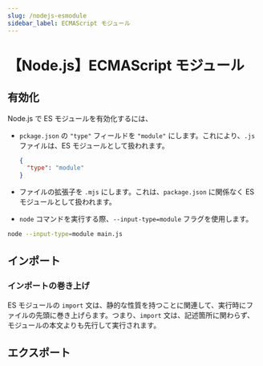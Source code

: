 ```yaml
---
slug: /nodejs-esmodule
sidebar_label: ECMAScript モジュール
---
```


# 【Node.js】ECMAScript モジュール

## 有効化

Node.js で ES モジュールを有効化するには、

- `pckage.json` の `"type"` フィールドを `"module"` にします。これにより、`.js` ファイルは、ES モジュールとして扱われます。

  ```json title"package.json"
  {
    "type": "module"
  }
  ```

- ファイルの拡張子を `.mjs` にします。これは、`package.json` に関係なく ES モジュールとして扱われます。
- `node` コマンドを実行する際、`--input-type=module` フラグを使用します。

```bash
node --input-type=module main.js
```

## インポート

### インポートの巻き上げ

ES モジュールの `import` 文は、静的な性質を持つことに関連して、実行時にファイルの先頭に巻き上げらます。つまり、`import` 文は、記述箇所に関わらず、モジュールの本文よりも先行して実行されます。

## エクスポート

